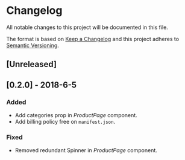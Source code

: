 # Changelog

All notable changes to this project will be documented in this file.

The format is based on [Keep a Changelog](http://keepachangelog.com/en/1.0.0/)
and this project adheres to [Semantic Versioning](http://semver.org/spec/v2.0.0.html).

## [Unreleased]

## [0.2.0] - 2018-6-5

### Added
- Add categories prop in _ProductPage_ component.
- Add billing policy free on `manifest.json`.

### Fixed
- Removed redundant Spinner in _ProductPage_ component.
